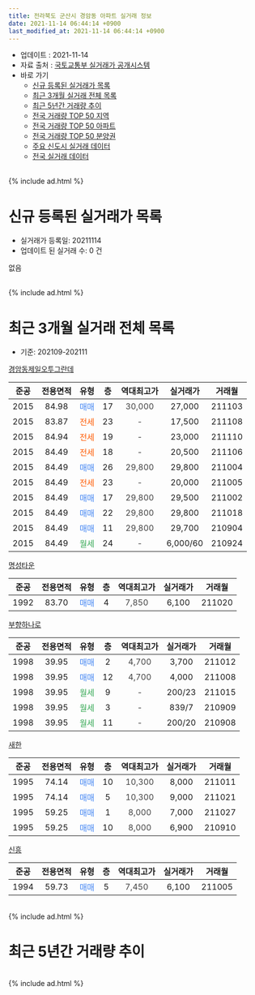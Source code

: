 ```yaml
---
title: 전라북도 군산시 경암동 아파트 실거래 정보
date: 2021-11-14 06:44:14 +0900
last_modified_at: 2021-11-14 06:44:14 +0900
---
```


* 업데이트 : 2021-11-14
* 자료 출처 : [국토교통부 실거래가 공개시스템](http://rt.molit.go.kr)
* 바로 가기
    * [신규 등록된 실거래가 목록](#신규-등록된-실거래가-목록)
    * [최근 3개월 실거래 전체 목록](#최근-3개월-실거래-전체-목록)
    * [최근 5년간 거래량 추이](#최근-5년간-거래량-추이)
    * [전국 거래량 TOP 50 지역](https://inasie.github.io/apt-trade-info/최근-3개월-전국에서-가장-거래가-많이-발생한-지역)
    * [전국 거래량 TOP 50 아파트](https://inasie.github.io/apt-trade-info/최근-3개월-전국에서-가장-거래가-많이-발생한-아파트)
    * [전국 거래량 TOP 50 분양권](https://inasie.github.io/apt-trade-info/최근-3개월-전국에서-가장-거래가-많이-발생한-분양권)
    * [주요 신도시 실거래 데이터](https://inasie.github.io/apt-trade-info/주요-신도시)
    * [전국 실거래 데이터](https://inasie.github.io/apt-trade-info/전국)
<br>
{% include ad.html %}
<br>

# 신규 등록된 실거래가 목록
* 실거래가 등록일: 20211114
* 업데이트 된 실거래 수: 0 건

없음

<br>
{% include ad.html %}
<br>

# 최근 3개월 실거래 전체 목록
* 기준: 202109-202111


[경암동제일오투그란데](https://search.naver.com/search.naver?query=%EC%A0%84%EB%9D%BC%EB%B6%81%EB%8F%84+%EA%B5%B0%EC%82%B0%EC%8B%9C+%EA%B2%BD%EC%95%94%EB%8F%99+%EA%B2%BD%EC%95%94%EB%8F%99%EC%A0%9C%EC%9D%BC%EC%98%A4%ED%88%AC%EA%B7%B8%EB%9E%80%EB%8D%B0)

|준공|전용면적|유형|층|역대최고가|실거래가|거래월|
|:---:|:---:|:---:|:---:|:---:|:---:|:---:|
|2015|84.98|<span style="color:#4285f3">매매</span>|17|<span style="color:#444444">30,000</span>|27,000|211103|
|2015|83.87|<span style="color:#ff5a00">전세</span>|23|<span style="color:#444444">-</span>|17,500|211108|
|2015|84.94|<span style="color:#ff5a00">전세</span>|19|<span style="color:#444444">-</span>|23,000|211110|
|2015|84.49|<span style="color:#ff5a00">전세</span>|18|<span style="color:#444444">-</span>|20,500|211106|
|2015|84.49|<span style="color:#4285f3">매매</span>|26|<span style="color:#444444">29,800</span>|29,800|211004|
|2015|84.49|<span style="color:#ff5a00">전세</span>|23|<span style="color:#444444">-</span>|20,000|211005|
|2015|84.49|<span style="color:#4285f3">매매</span>|17|<span style="color:#444444">29,800</span>|29,500|211002|
|2015|84.49|<span style="color:#4285f3">매매</span>|22|<span style="color:#444444">29,800</span>|29,800|211018|
|2015|84.49|<span style="color:#4285f3">매매</span>|11|<span style="color:#444444">29,800</span>|29,700|210904|
|2015|84.49|<span style="color:#34a853">월세</span>|24|<span style="color:#444444">-</span>|6,000/60|210924|

[명성타운](https://search.naver.com/search.naver?query=%EC%A0%84%EB%9D%BC%EB%B6%81%EB%8F%84+%EA%B5%B0%EC%82%B0%EC%8B%9C+%EA%B2%BD%EC%95%94%EB%8F%99+%EB%AA%85%EC%84%B1%ED%83%80%EC%9A%B4)

|준공|전용면적|유형|층|역대최고가|실거래가|거래월|
|:---:|:---:|:---:|:---:|:---:|:---:|:---:|
|1992|83.70|<span style="color:#4285f3">매매</span>|4|<span style="color:#444444">7,850</span>|6,100|211020|

[부향하나로](https://search.naver.com/search.naver?query=%EC%A0%84%EB%9D%BC%EB%B6%81%EB%8F%84+%EA%B5%B0%EC%82%B0%EC%8B%9C+%EA%B2%BD%EC%95%94%EB%8F%99+%EB%B6%80%ED%96%A5%ED%95%98%EB%82%98%EB%A1%9C)

|준공|전용면적|유형|층|역대최고가|실거래가|거래월|
|:---:|:---:|:---:|:---:|:---:|:---:|:---:|
|1998|39.95|<span style="color:#4285f3">매매</span>|2|<span style="color:#444444">4,700</span>|3,700|211012|
|1998|39.95|<span style="color:#4285f3">매매</span>|12|<span style="color:#444444">4,700</span>|4,000|211008|
|1998|39.95|<span style="color:#34a853">월세</span>|9|<span style="color:#444444">-</span>|200/23|211015|
|1998|39.95|<span style="color:#34a853">월세</span>|3|<span style="color:#444444">-</span>|839/7|210909|
|1998|39.95|<span style="color:#34a853">월세</span>|11|<span style="color:#444444">-</span>|200/20|210908|

[새한](https://search.naver.com/search.naver?query=%EC%A0%84%EB%9D%BC%EB%B6%81%EB%8F%84+%EA%B5%B0%EC%82%B0%EC%8B%9C+%EA%B2%BD%EC%95%94%EB%8F%99+%EC%83%88%ED%95%9C)

|준공|전용면적|유형|층|역대최고가|실거래가|거래월|
|:---:|:---:|:---:|:---:|:---:|:---:|:---:|
|1995|74.14|<span style="color:#4285f3">매매</span>|10|<span style="color:#444444">10,300</span>|8,000|211011|
|1995|74.14|<span style="color:#4285f3">매매</span>|5|<span style="color:#444444">10,300</span>|9,000|211021|
|1995|59.25|<span style="color:#4285f3">매매</span>|1|<span style="color:#444444">8,000</span>|7,000|211027|
|1995|59.25|<span style="color:#4285f3">매매</span>|10|<span style="color:#444444">8,000</span>|6,900|210910|

[신흥](https://search.naver.com/search.naver?query=%EC%A0%84%EB%9D%BC%EB%B6%81%EB%8F%84+%EA%B5%B0%EC%82%B0%EC%8B%9C+%EA%B2%BD%EC%95%94%EB%8F%99+%EC%8B%A0%ED%9D%A5)

|준공|전용면적|유형|층|역대최고가|실거래가|거래월|
|:---:|:---:|:---:|:---:|:---:|:---:|:---:|
|1994|59.73|<span style="color:#4285f3">매매</span>|5|<span style="color:#444444">7,450</span>|6,100|211005|


<br>
{% include ad.html %}
<br>

# 최근 5년간 거래량 추이


<div style="width:100%;">
    <canvas id="deal_progress" height="200"></canvas>
</div>

<script>
new Chart(document.getElementById("deal_progress"), {
    type: 'line',
    data: {
        labels: ['201611','201612','201701','201702','201703','201704','201705','201706','201707','201708','201709','201710','201711','201712','201801','201802','201803','201804','201805','201806','201807','201808','201809','201810','201811','201812','201901','201902','201903','201904','201905','201906','201907','201908','201909','201910','201911','201912','202001','202002','202003','202004','202005','202006','202007','202008','202009','202010','202011','202012','202101','202102','202103','202104','202105','202106','202107','202108','202109','202110','202111'],
        datasets: [{
            label: '매매',
            pointRadius: 1,
            data: [4, 9, 3, 1, 1, 1, 3, 6, 0, 5, 2, 7, 7, 5, 2, 2, 3, 3, 8, 2, 0, 6, 4, 6, 3, 4, 1, 2, 5, 5, 21, 2, 5, 5, 4, 5, 2, 6, 5, 2, 8, 8, 4, 4, 7, 4, 5, 11, 6, 8, 7, 4, 8, 10, 15, 19, 11, 10, 2, 10, 1],
            borderColor: "rgba(255, 201, 14, 1)",
            backgroundColor: "rgba(255, 201, 14, 0.5)",
            fill: false,
            lineTension: 0
        },{
            label: '전월세',
            pointRadius: 1,
            data: [2, 1, 2, 4, 1, 2, 2, 5, 2, 5, 9, 3, 1, 2, 7, 6, 5, 4, 5, 3, 2, 1, 1, 3, 1, 2, 5, 2, 7, 4, 6, 3, 1, 4, 0, 4, 0, 2, 4, 7, 4, 6, 6, 6, 4, 2, 1, 2, 4, 1, 2, 6, 5, 11, 7, 4, 3, 2, 3, 2, 3],
            borderColor: "rgba(0, 141, 185, 1)",
            backgroundColor: "rgba(0, 141, 185, 0.5)",
            fill: false,
            lineTension: 0
        }
        ]
    },
    options: {
        responsive: true,
        title: {
            display: false
        },
        tooltips: {
            mode: 'index',
            intersect: false
        },
        hover: {
            mode: 'nearest',
            intersect: true
        },
        scales: {
            xAxes: [{
                display: true,
                scaleLabel: {
                    display: true,
                    labelString: '년/월'
                }
            }],
            yAxes: [{
                display: true,
                ticks: {
                    suggestedMin: 0,
                },
                scaleLabel: {
                    display: true,
                    labelString: '실거래 수'
                }
            }]
        }
    }
});

</script>


<br>
{% include ad.html %}
<br>

